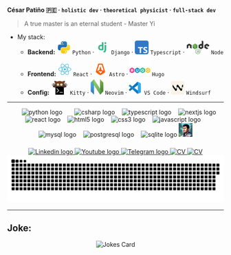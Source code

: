 **César Patiño 🇵🇪 · `holistic dev` · `theoretical physicist` · `full-stack dev`**

> A true master is an eternal student - Master Yi

- My stack:
  - **Backend:** ![Python logo](./svg/python.svg) `Python` · ![Django logo](./svg/django.svg) `Django` · ![Typescript logo](./svg/typescript.svg) `Typescript` · ![Node JS logo](./svg/node-js.svg) `Node`
  - **Frontend:** ![React logo](./svg/react.svg) `React` · ![Astro logo](./svg/astro.svg) `Astro` · ![Hugo logo](./svg/hugo.svg) `Hugo`
  - **Config:** ![Kitty logo](./svg/kitty.svg) `Kitty` · ![Neovim logo](./svg/neovim.svg) `Neovim` · ![VS Code](./svg/vs-code.svg) `VS Code` · ![Windsurf logo](./svg/windsurf.svg) `Windsurf`

<hr>

<div>

<div align="center">
  <img width="24" /> <img src="https://cdn.jsdelivr.net/gh/devicons/devicon/icons/python/python-original.svg" height="30" alt="python logo"  /><img width="24" /> <img src="https://cdn.jsdelivr.net/gh/devicons/devicon/icons/csharp/csharp-original.svg" height="30" alt="csharp logo"  /><img width="12" /> <img src="https://cdn.jsdelivr.net/gh/devicons/devicon/icons/typescript/typescript-original.svg" height="30" alt="typescript logo"  /><img width="12" /> <img src="https://cdn.jsdelivr.net/gh/devicons/devicon/icons/nextjs/nextjs-original.svg" height="30" alt="nextjs logo"  /><img width="12" /> <img src="https://cdn.jsdelivr.net/gh/devicons/devicon/icons/react/react-original.svg" height="30" alt="react logo"  /><img width="12" /> <img src="https://cdn.jsdelivr.net/gh/devicons/devicon/icons/html5/html5-original.svg" height="30" alt="html5 logo"  /><img width="12" /> <img src="https://cdn.jsdelivr.net/gh/devicons/devicon/icons/css3/css3-original.svg" height="30" alt="css3 logo"  /><img width="12" /> <img src="https://cdn.jsdelivr.net/gh/devicons/devicon/icons/javascript/javascript-original.svg" height="30" alt="javascript logo"  /><img width="12" /> <img src="https://cdn.jsdelivr.net/gh/devicons/devicon/icons/mysql/mysql-original.svg" height="30" alt="mysql logo"  /><img width="12" /> <img src="https://cdn.jsdelivr.net/gh/devicons/devicon/icons/postgresql/postgresql-original.svg" height="30" alt="postgresql logo"  /><img width="12" /> <img src="https://cdn.jsdelivr.net/gh/devicons/devicon/icons/sqlite/sqlite-original.svg" height="30" alt="sqlite logo"  /> <img height="32" src="img/profile.jpeg"  />
</div>

###

<div align="center">
  <a href="https://www.linkedin.com/in/cesarlpb89/" target="_blank">
    <img src="https://img.shields.io/static/v1?message=LinkedIn&logo=linkedin&label=&color=0077B5&logoColor=white&labelColor=&style=for-the-badge" height=24" alt="Linkedin logo"  />
  </a>
  <a href="https://www.youtube.com/@dev_time" target="_blank">
    <img src="https://img.shields.io/static/v1?message=Youtube&logo=youtube&label=&color=FF0000&logoColor=white&labelColor=&style=for-the-badge" height="24" alt="Youtube logo"  />
  </a>
  <a href="https://t.me/Cesarlpb" target="_blank">
    <img src="https://img.shields.io/static/v1?message=Telegram&logo=telegram&label=&color=2CA5E0&logoColor=white&labelColor=&style=for-the-badge" height="24" alt="Telegram logo"  />
  </a>
  <a href="https://cesarlpb.github.io/cv?lang=en" target="_blank">
  <img src="https://img.shields.io/static/v1?message=CV%20🇬🇧&logo=&label=&color=9ca3af&logoColor=white&labelColor=&style=for-the-badge" height=24" alt="CV"  />
  </a>
  <a href="https://cesarlpb.github.io/cv?lang=es" target="_blank">
  <img src="https://img.shields.io/static/v1?message=CV%20🇪🇸&logo=&label=&color=9ca3af&logoColor=white&labelColor=&style=for-the-badge" height=24" alt="CV"  />
  </a>
</div>

</div>

<img src="https://raw.githubusercontent.com/cesarlpb/cesarlpb/output/snake.svg" alt="Snake animation" />


---

## Joke:

<div align="center">
  <img src="https://readme-jokes.vercel.app/api" alt="Jokes Card" />
</div>
